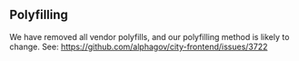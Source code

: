 ## Polyfilling

We have removed all vendor polyfills, and our polyfilling method is likely to
change. See: https://github.com/alphagov/city-frontend/issues/3722
